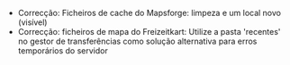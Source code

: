- Correcção: Ficheiros de cache do Mapsforge: limpeza e um local novo (visível)
- Correcção: ficheiros de mapa do Freizeitkart: Utilize a pasta 'recentes' no gestor de transferências como solução alternativa para erros temporários do servidor
